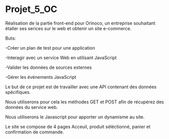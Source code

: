 # Projet_5_OC


Réalisation de la partie front-end pour Orinoco, un
entreprise souhaitant étaller ses serices sur le web et obtenir un site e-commerce.

Buts:

-Créer un plan de test pour une application

-Interagir avec un service Web en utilisant JavaScript

-Valider les données de sources externes

-Gérer les événements JavaScript

Le but de ce projet est de travailler avec une API contenant des données spécifiques.

Nous utiliserons pour cela les méthodes GET et POST afin de récupérez des données du service web.

Nous utiliserons le Javascript pour apporter un dynamisme au site. 

Le site se compose de 4 pages Acceuil, produit séléctionné, panier et confirmation de commande. 

